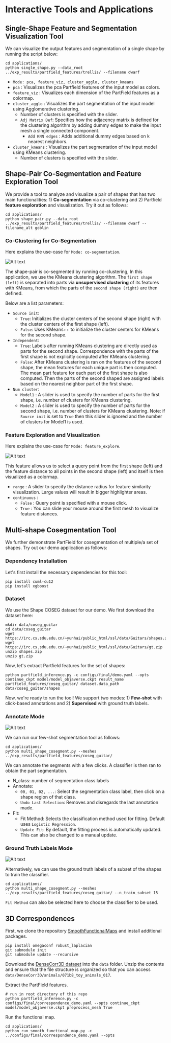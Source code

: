 # Interactive Tools and Applications

## Single-Shape Feature and Segmentation Visualization Tool
We can visualize the output features and segmentation of a single shape by running the script below:

```
cd applications/
python single_shape.py --data_root ../exp_results/partfield_features/trellis/ --filename dwarf
```

- `Mode: pca, feature_viz, cluster_agglo, cluster_kmeans`
- `pca` : Visualizes the pca Partfield features of the input model as colors.
- `feature_viz` : Visualizes each dimension of the PartField features as a colormap.
- `cluster_agglo` : Visualizes the part segmentation of the input model using Agglomerative clustering.
    - Number of clusters is specified with the slider.
    - `Adj Matrix Def`: Specifies how the adjacency matrix is defined for the clustering algorithm by adding dummy edges to make the input mesh a single connected component.
        - `Add KNN edges` : Adds additional dummy edges based on k nearest neighbors.
- `cluster_kmeans` : Visualizes the part segmentation of the input model using KMeans clustering.
    - Number of clusters is specified with the slider.


## Shape-Pair Co-Segmentation and Feature Exploration Tool
We provide a tool to analyze and visualize a pair of shapes that has two main functionalities:  1) **Co-segmentation** via co-clustering and 2) Partfield **feature exploration** and visualization. Try it out as follows:

```
cd applications/
python shape_pair.py --data_root ../exp_results/partfield_features/trellis/ --filename dwarf --filename_alt goblin 
```

### Co-Clustering for Co-Segmentation

Here explains the use-case for `Mode: co-segmentation`.

![Alt text](../assets/co-seg.png)

The shape-pair is co-segmented by running co-clustering, In this application, we use the KMeans clustering algorithm. The `first shape (left)` is separated into parts via **unsupervised clustering** of its features with KMeans, from which the parts of the `second shape (right)` are then defined. 

Below are a list parameters:
- `Source init`: 
    - `True`: Initializes the cluster centers of the second shape (right) with the cluster centers of the first shape (left). 
    - `False`: Uses KMeans++ to initialize the cluster centers for KMeans for the second shape.
- `Independent`:
    - `True`: Labels after running KMeans clustering are directly used as parts for the second shape. Correspondence with the parts of the first shape is not explicitly computed after KMeans clustering. 
    - `False`: After KMeans clustering is ran on the features of the second shape, the mean features for each unique part is then computed. The mean part feature for each part of the first shape is also computed. Then the parts of the second shaped are assigned labels based on the nearest neighbor part of the first shape.
- `Num cluster`:
    - `Model1` : A slider is used to specify the number of parts for the first shape, i.e. number of clusters for KMeans clustering.
    - `Model2` : A slider is used to specify the number of parts for the second shape, i.e. number of clusters for KMeans clustering. Note: if `Source init` is set to `True` then this slider is ignored and the number of clusters for Model1 is used.


### Feature Exploration and Visualization

Here explains the use-case for `Mode: feature_explore`.

![Alt text](../assets/feature_exploration2.png)

This feature allows us to select a query point from the first shape (left) and the feature distance to all points in the second shape (left) and itself is then visualized as a colormap.
- `range` : A slider to specify the distance radius for feature similarity visualization. Large values will result in bigger highlighter areas.
- `continuous` : 
    - `False` : Query point is specified with a mouse click.
    - `True` : You can slide your mouse around the first mesh to visualize feature distances.

## Multi-shape Cosegmentation Tool
We further demonstrate PartField for cosegmentation of multiple/a set of shapes. Try out our demo application as follows:

### Dependency Installation
Let's first install the necessary dependencies for this tool:
```
pip install cuml-cu12
pip install xgboost
```

### Dataset
We use the Shape COSEG dataset for our demo. We first download the dataset here:
```
mkdir data/coseg_guitar
cd data/coseg_guitar
wget https://irc.cs.sdu.edu.cn/~yunhai/public_html/ssl/data/Guitars/shapes.zip
wget https://irc.cs.sdu.edu.cn/~yunhai/public_html/ssl/data/Guitars/gt.zip
unzip shapes.zip
unzip gt.zip
```

Now, let's extract Partfield features for the set of shapes:
```
python partfield_inference.py -c configs/final/demo.yaml --opts continue_ckpt model/model_objaverse.ckpt result_name partfield_features/coseg_guitar/ dataset.data_path data/coseg_guitar/shapes
```

Now, we're ready to run the tool! We support two modes: 1) **Few-shot** with click-based annotations and 2) **Supervised** with ground truth labels.

### Annotate Mode
![Alt text](../assets/regression_interactive_segmentation_guitars.gif)

We can run our few-shot segmentation tool as follows:
```
cd applications/
python multi_shape_cosegment.py --meshes ../exp_results/partfield_features/coseg_guitar/
```
We can annotate the segments with a few clicks. A classifier is then ran to obtain the part segmentation.
- N_class: number of segmentation class labels
- Annotate:
    - `00, 01, 02, ...`: Select the segmentation class label, then click on a shape region of that class.
    - `Undo Last Selection`: Removes and disregards the last annotation made.
- Fit:
    - Fit Method: Selects the classification method used for fitting. Default uses `Logistic Regression`.
    - `Update Fit`: By default, the fitting process is automatically updated. This can also be changed to a manual update.

### Ground Truth Labels Mode

![Alt text](../assets/gt-based_coseg.png)

Alternatively, we can use the ground truth labels of a subset of the shapes to train the classifier.

```
cd applications/
python multi_shape_cosegment.py --meshes ../exp_results/partfield_features/coseg_guitar/ --n_train_subset 15
```
`Fit Method` can also be selected here to choose the classifier to be used.


## 3D Correspondences

First, we clone the repository [SmoothFunctionalMaps](https://github.com/RobinMagnet/SmoothFunctionalMaps) and install additional packages.
```
pip install omegaconf robust_laplacian
git submodule init
git submodule update --recursive
```

Download the [DenseCorr3D dataset](https://drive.google.com/file/d/1bpgsNu8JewRafhdRN4woQL7ObQtfgcpu/view?usp=sharing) into the `data` folder. Unzip the contents and ensure that the file structure is organized so that you can access
`data/DenseCorr3D/animals/071b8_toy_animals_017`.

Extract the PartField features.
```
# run in root directory of this repo
python partfield_inference.py -c configs/final/correspondence_demo.yaml --opts continue_ckpt model/model_objaverse.ckpt preprocess_mesh True
```

Run the functional map.
```
cd applications/
python run_smooth_functional_map.py -c ../configs/final/correspondence_demo.yaml --opts
```